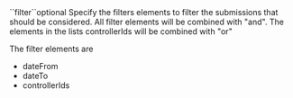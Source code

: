<tr>
<td>``filter``</td><td>optional</td>
<td>
Specify the filters elements to filter the submissions that should be considered.
All filter elements will be combined with "and".  The elements in the lists controllerIds will be combined with "or"

The filter elements are

<ul>
 
<li>
dateFrom
</li>
<li>
dateTo
</li>
<li>
controllerIds
</li>
 
 
</ul> 

</td>
<td>
</td>
<td></td>
</tr>
 